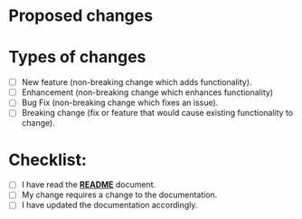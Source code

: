 # Proposed changes

<!-- Describe the big picture of your changes here to communicate to the maintainers why we should accept this pull request. If it fixes a bug or resolves a feature request, be sure to link to that issue. -->

# Types of changes

<!-- What types of changes does your code introduce? Put an `x` in all the boxes that apply: -->

-   [ ] New feature (non-breaking change which adds functionality).
-   [ ] Enhancement (non-breaking change which enhances functionality)
-   [ ] Bug Fix (non-breaking change which fixes an issue).
-   [ ] Breaking change (fix or feature that would cause existing functionality to change).

# Checklist:

<!-- Go over all the following points, and put an `x` in all the boxes that apply. If you're unsure about any of these, don't hesitate to ask. We're here to help! -->

-   [ ] I have read the **[README](./README.md)** document.
-   [ ] My change requires a change to the documentation.
-   [ ] I have updated the documentation accordingly.
